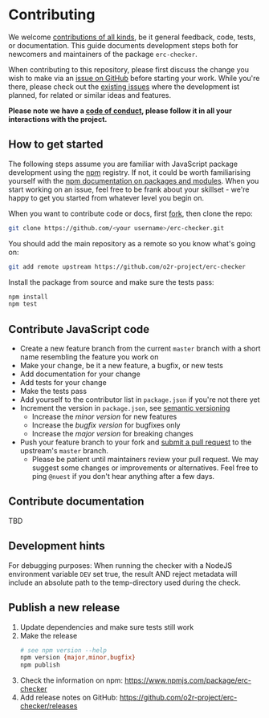 # Contributing

We welcome [contributions of all kinds](https://opensource.guide/how-to-contribute/), be it general feedback, code, tests, or documentation.
This guide documents development steps both for newcomers and maintainers of the package `erc-checker`.

When contributing to this repository, please first discuss the change you wish to make via an [issue on GitHub](https://github.com/o2r-project/erc-checker/issues) before starting your work.
While you're there, please check out the [existing issues](https://github.com/o2r-project/erc-checker/issues)  where the development ist planned, for related or similar ideas and features.

**Please note we have a [code of conduct](CONDUCT.md), please follow it in all your interactions with the project.**

## How to get started

The following steps assume you are familiar with JavaScript package development using the [npm](https://www.npmjs.com/) registry.
If not, it could be worth familiarising yourself with the [npm documentation on packages and modules](https://docs.npmjs.com/packages-and-modules/).
When you start working on an issue, feel free to be frank about your skillset - we're happy to get you started from whatever level you begin on.

When you want to contribute code or docs, first [fork](https://help.github.com/en/articles/fork-a-repo), then clone the repo:

```bash
git clone https://github.com/<your username>/erc-checker.git
```

You should add the main repository as a remote so you know what's going on:

```bash
git add remote upstream https://github.com/o2r-project/erc-checker
```

Install the package from source and make sure the tests pass:

```bash
npm install
npm test
```

## Contribute JavaScript code

- Create a new feature branch from the current `master` branch with a short name resembling the feature you work on
- Make your change, be it a new feature, a bugfix, or new tests
- Add documentation for your change
- Add tests for your change
- Make the tests pass
- Add yourself to the contributor list in `package.json` if you're not there yet
- Increment the version in `package.json`, see [semantic versioning]()
  - Increase the _minor version_ for new features
  - Increase the _bugfix version_ for bugfixes only
  - Increase the _major version_ for breaking changes
- Push your feature branch to your fork and [submit a pull request](https://help.github.com/en/articles/about-pull-requests) to the upstream's `master` branch.
  - Please be patient until maintainers review your pull request.
    We may suggest some changes or improvements or alternatives.
    Feel free to ping `@nuest` if you don't hear anything after a few days.

## Contribute documentation

TBD

## Development hints

For debugging purposes: When running the checker with a NodeJS environment variable `DEV` set true, the result AND reject metadata will include an absolute path to the temp-directory used during the check.

## Publish a new release

1. Update dependencies and make sure tests still work
1. Make the release
   ```bash
   # see npm version --help
   npm version {major,minor,bugfix}
   npm publish
   ```
1. Check the information on npm: https://www.npmjs.com/package/erc-checker
1. Add release notes on GitHub: https://github.com/o2r-project/erc-checker/releases
